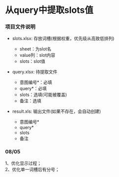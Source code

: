 # 从query中提取slots值

### 项目文件说明
- slots.xlsx: 存放词槽(根据权重，优先级从高致低排列)
    - sheet：为slot名
    - value列：slot内容
    - slots：slot值

- query.xlsx: 待提取文件
    - 意图编号*：必填
    - query*：必填
    - slots：选填(可能被覆盖)
    - 备注：选填

- result.xls: 输出文件(如果不存在，会自动创建)
    - 意图编号*
    - query*
    - slots
    - 备注
    
### 08/05
1、优化显示过程；<br>
2、优化单一词槽后有分号；